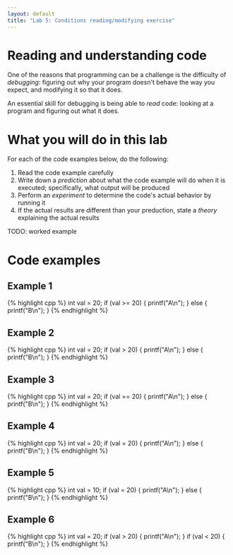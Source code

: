 ```yaml
---
layout: default
title: "Lab 5: Conditions reading/modifying exercise"
---
```


# Reading and understanding code

One of the reasons that programming can be a challenge is the difficulty of *debugging*: figuring out why your program doesn't behave the way you expect, and modifying it so that it does.

An essential skill for debugging is being able to *read* code: looking at a program and figuring out what it does.

# What you will do in this lab

For each of the code examples below, do the following:

1. Read the code example carefully
2. Write down a *prediction* about what the code example will do when it is executed; specifically, what output will be produced
3. Perform an *experiment* to determine the code's actual behavior by running it
4. If the actual results are different than your preduction, state a *theory* explaining the actual results

TODO: worked example

# Code examples

## Example 1

{% highlight cpp %}
int val = 20;
if (val >= 20) {
    printf("A\n");
} else {
    printf("B\n");
}
{% endhighlight %}

## Example 2

{% highlight cpp %}
int val = 20;
if (val > 20) {
    printf("A\n");
} else {
    printf("B\n");
}
{% endhighlight %}

## Example 3

{% highlight cpp %}
int val = 20;
if (val == 20) {
    printf("A\n");
} else {
    printf("B\n");
}
{% endhighlight %}

## Example 4

{% highlight cpp %}
int val = 20;
if (val = 20) {
    printf("A\n");
} else {
    printf("B\n");
}
{% endhighlight %}

## Example 5

{% highlight cpp %}
int val = 10;
if (val = 20) {
    printf("A\n");
} else {
    printf("B\n");
}
{% endhighlight %}

## Example 6

{% highlight cpp %}
int val = 20;
if (val > 20) {
    printf("A\n");
}
if (val < 20) {
    printf("B\n");
}
{% endhighlight %}

<!-- vim:set wrap: ­-->
<!-- vim:set linebreak: -->
<!-- vim:set nolist: -->
